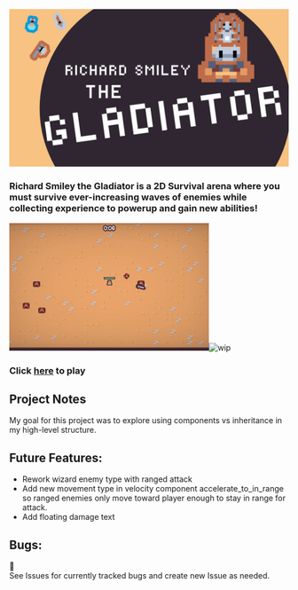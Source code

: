 <img src="./gladiator.png" alt="Richard Smiley the Gladiator" width="720" >

### Richard Smiley the Gladiator is a 2D Survival arena where you must survive ever-increasing waves of enemies while collecting experience to powerup and gain new abilities!

<img src="./gladiator_gameplay.png" alt="gameplay" width="360" ><img src="./wip.png" alt="wip" width="360" >

### Click [here](https://heidi-negrete.github.io/the-gladiator/) to play

## Project Notes

My goal for this project was to explore using components vs inheritance in my high-level structure.

## Future Features:

- Rework wizard enemy type with ranged attack
- Add new movement type in velocity component accelerate_to_in_range so ranged enemies only move toward player enough to stay in range for attack.
- Add floating damage text

## Bugs:

:bug:  
See Issues for currently tracked bugs and create new Issue as needed.
